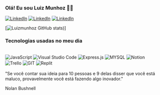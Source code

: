 
### Olá! Eu sou Luiz Munhoz 👋🏻

[![Linkedln](https://img.shields.io/badge/LinkedIn-0077B5?style=for-the-badge&logo=linkedin&logoColor=white)](http://https://www.linkedin.com/in/luiz-fernando-munhoz-torres/)
[![Linkedln](https://img.shields.io/badge/Gmail-D14836?style=for-the-badge&logo=gmail&logoColor=white)](mailto:munhozluth@gmail.com)
[![Linkedln](https://img.shields.io/badge/Facebook-1877F2?style=for-the-badge&logo=facebook&logoColor=white)](https://www.facebook.com/profile.php?id=100088221729602)


[![Luizmunhoz GitHub stats](https://github-readme-stats.vercel.app/api?username=Luizmunhoz&show_icons=true&theme=dracula))]

### Tecnologias usadas no meu dia

<div style="display": inline_block><br/>

<img align="center" alt="JavaScript" src="https://img.shields.io/badge/JavaScript-323330?style=for-the-badge&logo=javascript&logoColor=F7DF1E"/>
<img align="center" alt="Visual Studio Code" src="https://img.shields.io/badge/Visual_Studio_Code-0078D4?style=for-the-badge&logo=visual%20studio%20code&logoColor=whitee"/>
<img align="center" alt="Express.js" src="https://img.shields.io/badge/Express.js-404D59?style=for-the-badge"/> <img align="center" alt="MYSQL" src="https://img.shields.io/badge/MySQL-00000F?style=for-the-badge&logo=mysql&logoColor=white"/>

<img align="center" alt="Notion" src="https://img.shields.io/badge/Notion-000000?style=for-the-badge&logo=notion&logoColor=white"/>
<img align="center" alt="Trello" src="https://img.shields.io/badge/Trello-0052CC?style=for-the-badge&logo=trello&logoColor=white"/>
<img align="center" alt="GIT" src="https://img.shields.io/badge/GIT-E44C30?style=for-the-badge&logo=git&logoColor=white"/>
<img align="center" alt="Replit" src="https://img.shields.io/badge/replit-667881?style=for-the-badge&logo=replit&logoColor=white"/>



</div><br/>
"Se você contar sua ideia para 10 pessoas e 9 delas disser que você está maluco, provavelmente você está fazendo algo inovador."

Nolan Bushnell
